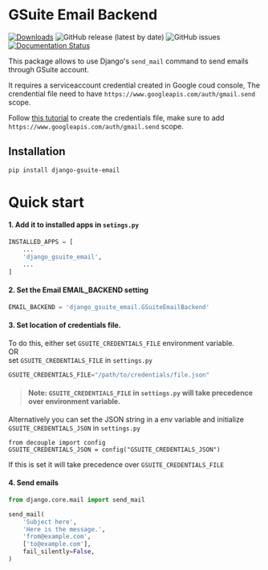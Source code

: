 # GSuite Email Backend

[![Downloads](https://static.pepy.tech/personalized-badge/django-gsuite-email?period=total&units=international_system&left_color=grey&right_color=brightgreen&left_text=Downloads)](https://pepy.tech/project/django-gsuite-email)
![GitHub release (latest by date)](https://img.shields.io/github/v/release/slicefox/django-gsuite-email?color=brightgreen)
![GitHub issues](https://img.shields.io/github/issues/slicefox/django-gsuite-email)
[![Documentation Status](https://readthedocs.org/projects/django-gsuite-email/badge/?version=latest)](https://django-gsuite-email.readthedocs.io/en/latest/?badge=latest)

This package allows to use Django's `send_mail` command to send emails through GSuite account.

It requires a serviceaccount credential created in Google coud console,
The crendential file need to have `https://www.googleapis.com/auth/gmail.send` scope.

Follow [this tutorial](https://developers.google.com/identity/protocols/oauth2/service-account#python) to create the credentials file, make sure to add `https://www.googleapis.com/auth/gmail.send` scope.


## Installation
```sh
pip install django-gsuite-email
```

# Quick start

#### 1. Add it to installed apps in `setings.py`
```python
INSTALLED_APPS = [
    ...
    'django_gsuite_email',
    ...
]
```
#### 2. Set the Email EMAIL_BACKEND setting
```python
EMAIL_BACKEND = 'django_gsuite_email.GSuiteEmailBackend'
```

#### 3. Set location of credentials file.
To do this, either set `GSUITE_CREDENTIALS_FILE` environment variable.\
OR \
set `GSUITE_CREDENTIALS_FILE` in `settings.py`
````python
GSUITE_CREDENTIALS_FILE="/path/to/credentials/file.json"
````
> #### Note: `GSUITE_CREDENTIALS_FILE` in `settings.py` will take precedence over environment variable.

Alternatively you can set the JSON string in a env variable and initialize `GSUITE_CREDENTIALS_JSON` in `settings.py`

```
from decouple import config
GSUITE_CREDENTIALS_JSON = config("GSUITE_CREDENTIALS_JSON")
```
If this is set it will take precedence over `GSUITE_CREDENTIALS_FILE`

#### 4. Send emails
```python
from django.core.mail import send_mail

send_mail(
    'Subject here',
    'Here is the message.',
    'from@example.com',
    ['to@example.com'],
    fail_silently=False,
)
```
